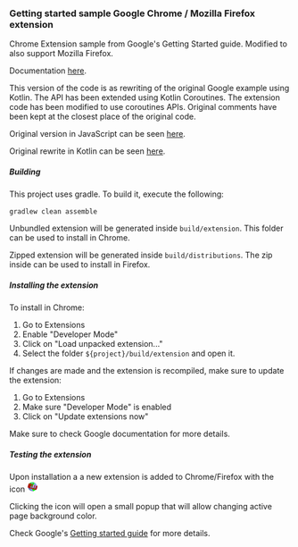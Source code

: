 ### Getting started sample Google Chrome / Mozilla Firefox extension

Chrome Extension sample from Google's Getting Started guide.
Modified to also support Mozilla Firefox.

Documentation [here](https://developer.chrome.com/extensions/getstarted).

This version of the code is as rewriting of the original Google example using Kotlin.
The API has been extended using Kotlin Coroutines.
The extension code has been modified to use coroutines APIs.
Original comments have been kept at the closest place of the original code.

Original version in JavaScript can be seen [here](https://github.com/rivasdiaz/helloworld-chrome-extension-kotlin/tree/52fdf0db02fb636007d3cac652b593ebfc0d78c1).

Original rewrite in Kotlin can be seen [here](https://github.com/rivasdiaz/helloworld-chrome-extension-kotlin/tree/047baa8c4f5011fe9f28bac22e847c2113bd3dce).

##### Building

This project uses gradle. To build it, execute the following:

```
gradlew clean assemble
```

Unbundled extension will be generated inside `build/extension`.
This folder can be used to install in Chrome.

Zipped extension will be generated inside `build/distributions`.
The zip inside can be used to install in Firefox.

##### Installing the extension

To install in Chrome:

1. Go to Extensions
2. Enable "Developer Mode"
3. Click on "Load unpacked extension..."
4. Select the folder `${project}/build/extension` and open it.

If changes are made and the extension is recompiled, make sure to update the extension:

1. Go to Extensions
2. Make sure "Developer Mode" is enabled
3. Click on "Update extensions now"

Make sure to check Google documentation for more details.

##### Testing the extension

Upon installation a a new extension is added to Chrome/Firefox with the icon ![hello](src/main/web/icon.png "Getting started example")

Clicking the icon will open a small popup that will allow changing active page background color.

Check Google's [Getting started guide](https://developer.chrome.com/extensions/getstarted) for more details.
